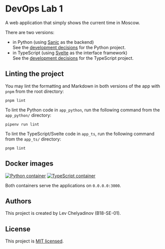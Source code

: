 # DevOps Lab 1

A web application that simply shows the current time in Moscow.

There are two versions:

- in Python (using [Sanic](https://sanicframework.org/) as the backend)  
  See the [development decisions](./app_python/PYTHON.md)
  for the Python project.
- in TypeScript (using [Svelte](https://svelte.dev)
  as the interface framework)  
  See the [development decisions](./app_ts/TYPESCRIPT.md)
  for the TypeScript project.

## Linting the project

You may lint the formatting and Markdown in both versions of the app
with `pnpm` from the root directory:

```shell
pnpm lint
```

To lint the Python code in `app_python`, run the following command
from the `app_python/` directory:

```shell
pipenv run lint
```

To lint the TypeScript/Svelte code in `app_ts`, run the following
command from the `app_ts/` directory:

```shell
pnpm lint
```

## Docker images

[![Python container](https://img.shields.io/docker/image-size/illright/devops_lab1_python/1.0.1?label=Python%20container)](https://hub.docker.com/r/illright/devops_lab1_python)
[![TypeScript container](https://img.shields.io/docker/image-size/illright/devops_lab1_ts/1.0.1?label=TypeScript%20container)](https://hub.docker.com/r/illright/devops_lab1_ts)

Both containers serve the applications on `0.0.0.0:3000`.

## Authors

This project is created by Lev Chelyadinov (B18-SE-01).

## License

This project is [MIT licensed](./LICENSE).
